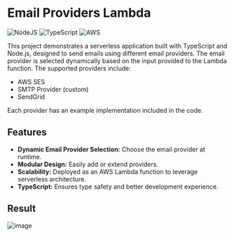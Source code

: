 # Email Providers Lambda

![NodeJS](https://img.shields.io/badge/node.js-6DA55F?style=for-the-badge&logo=node.js&logoColor=white)
![TypeScript](https://img.shields.io/badge/typescript-%233178C6.svg?style=for-the-badge&logo=typescript&logoColor=white)
![AWS](https://img.shields.io/badge/AWS-%23FF9900.svg?style=for-the-badge&logo=amazon-aws&logoColor=white)

This project demonstrates a serverless application built with TypeScript and Node.js, designed to send emails using different email providers. The email provider is selected dynamically based on the input provided to the Lambda function. The supported providers include:

- AWS SES
- SMTP Provider (custom)
- SendGrid

Each provider has an example implementation included in the code.

## Features

- **Dynamic Email Provider Selection:** Choose the email provider at runtime.
- **Modular Design:** Easily add or extend providers.
- **Scalability:** Deployed as an AWS Lambda function to leverage serverless architecture.
- **TypeScript:** Ensures type safety and better development experience.

## Result

![image](https://github.com/user-attachments/assets/6341ff27-74e2-4052-8958-ba00e118905c)
